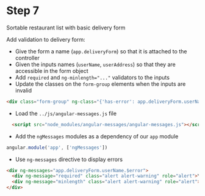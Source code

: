 # Step 7

Sortable restaurant list with basic delivery form

Add validation to delivery form:

* Give the form a name (`app.deliveryForm`) so that it is attached to the controller
* Given the inputs names (`userName`, `userAddress`) so that they are accessible in the form object
* Add `required` and `ng-minlength="..."` validators to the inputs
* Update the classes on the `form-group` elements when the inputs are invalid

```html
<div class="form-group" ng-class="{'has-error': app.deliveryForm.userName.$invalid}">
```

* Load the `../js/angular-messages.js` file

```html
  <script src="node_modules/angular-messages/angular-messages.js"></script>
```

* Add the `ngMessages` modules as a dependency of our `app` module

```js
angular.module('app', ['ngMessages'])
```

* Use `ng-messages` directive to display errors

```html
<div ng-messages="app.deliveryForm.userName.$error">
  <div ng-message="required" class="alert alert-warning" role="alert">You must enter a name.</div>
  <div ng-message="minlength" class="alert alert-warning" role="alert">Your name must be at least 5 characters long.</div>
</div>
```